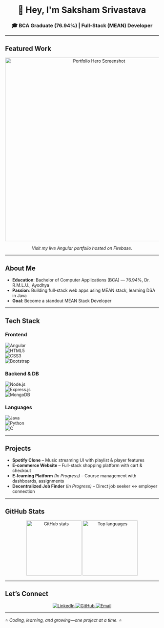 <h1 align="center">👋 Hey, I'm Saksham Srivastava</h1>
<h3 align="center">🎓 BCA Graduate (76.94%) | Full-Stack (MEAN) Developer</h3>

---

##  Featured Work

<p align="center">
  <a href="https://saksham-angular-hosting.firebaseapp.com/hero" target="_blank">
    <img alt="Portfolio Hero Screenshot" src="https://saksham-angular-hosting.firebaseapp.com/hero" width="600">
  </a>
</p>
<p align="center">
  <em> Visit my live Angular portfolio hosted on Firebase. </em>
</p>

---

##  About Me
- **Education**: Bachelor of Computer Applications (BCA) — 76.94%, Dr. R.M.L.U., Ayodhya  
- **Passion**: Building full-stack web apps using MEAN stack, learning DSA in Java  
- **Goal**: Become a standout MEAN Stack Developer

---

##  Tech Stack

### Frontend
![Angular](https://img.shields.io/badge/Angular-E23237?style=for-the-badge&logo=angular&logoColor=white)  
![HTML5](https://img.shields.io/badge/HTML5-FF5733?style=for-the-badge&logo=html5&logoColor=white)  
![CSS3](https://img.shields.io/badge/CSS3-264de4?style=for-the-badge&logo=css3&logoColor=white)  
![Bootstrap](https://img.shields.io/badge/Bootstrap-563D7C?style=for-the-badge&logo=bootstrap&logoColor=white)  

### Backend & DB
![Node.js](https://img.shields.io/badge/Node.js-339933?style=for-the-badge&logo=nodedotjs&logoColor=white)  
![Express.js](https://img.shields.io/badge/Express.js-000000?style=for-the-badge&logo=express&logoColor=white)  
![MongoDB](https://img.shields.io/badge/MongoDB-4EA94B?style=for-the-badge&logo=mongodb&logoColor=white)  

### Languages
![Java](https://img.shields.io/badge/Java-ED8B00?style=for-the-badge&logo=openjdk&logoColor=white)  
![Python](https://img.shields.io/badge/Python-3670A0?style=for-the-badge&logo=python&logoColor=ffdd54)  
![C](https://img.shields.io/badge/C-00599C?style=for-the-badge&logo=c&logoColor=white)  

---

##  Projects
- **Spotify Clone** – Music streaming UI with playlist & player features  
- **E-commerce Website** – Full-stack shopping platform with cart & checkout  
- **E-learning Platform** *(In Progress)* – Course management with dashboards, assignments  
- **Decentralized Job Finder** *(In Progress)* – Direct job seeker ↔ employer connection

---

##  GitHub Stats

<p align="center">
  <img src="https://github-readme-stats.vercel.app/api?username=yaxxhsri7444&show_icons=true&theme=tokyonight" alt="GitHub stats" height="180"/>
  <img src="https://github-readme-stats.vercel.app/api/top-langs/?username=yaxxhsri7444&layout=compact&theme=tokyonight" alt="Top languages" height="180"/>
</p>

---

##  Let’s Connect
<p align="center">
  <a href="https://www.linkedin.com/in/saksham-srivastava-343088255" target="_blank">
    <img src="https://img.shields.io/badge/LinkedIn-0077B5?style=for-the-badge&logo=linkedin&logoColor=white" alt="LinkedIn">
  </a>
  <a href="https://github.com/yaxxhsri7444" target="_blank">
    <img src="https://img.shields.io/badge/GitHub-100000?style=for-the-badge&logo=github&logoColor=white" alt="GitHub">
  </a>
  <a href="mailto:srivastavasaksham243@gmail.com">
    <img src="https://img.shields.io/badge/Gmail-D14836?style=for-the-badge&logo=gmail&logoColor=white" alt="Email">
  </a>
</p>

---

⭐ *Coding, learning, and growing—one project at a time.* ⭐
